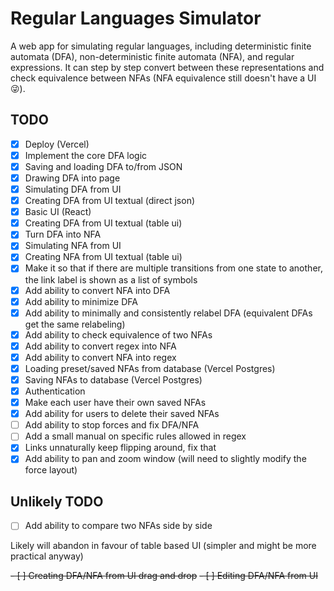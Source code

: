 # Regular Languages Simulator

A web app for simulating regular languages, including deterministic finite automata (DFA), non-deterministic finite automata (NFA), and regular expressions. It can step by step convert between these representations and check equivalence between NFAs (NFA equivalence still doesn't have a UI 😜).

## TODO

- [x] Deploy (Vercel)
- [x] Implement the core DFA logic
- [x] Saving and loading DFA to/from JSON
- [x] Drawing DFA into page
- [x] Simulating DFA from UI
- [x] Creating DFA from UI textual (direct json)
- [x] Basic UI (React)
- [x] Creating DFA from UI textual (table ui)
- [x] Turn DFA into NFA
- [x] Simulating NFA from UI
- [x] Creating NFA from UI textual (table ui)
- [x] Make it so that if there are multiple transitions from one state to another, the link label is shown as a list of symbols
- [x] Add ability to convert NFA into DFA
- [x] Add ability to minimize DFA
- [x] Add ability to minimally and consistently relabel DFA (equivalent DFAs get the same relabeling)
- [x] Add ability to check equivalence of two NFAs
- [x] Add ability to convert regex into NFA
- [x] Add ability to convert NFA into regex
- [x] Loading preset/saved NFAs from database (Vercel Postgres)
- [x] Saving NFAs to database (Vercel Postgres)
- [x] Authentication
- [x] Make each user have their own saved NFAs
- [x] Add ability for users to delete their saved NFAs
- [ ] Add ability to stop forces and fix DFA/NFA
- [ ] Add a small manual on specific rules allowed in regex
- [x] Links unnaturally keep flipping around, fix that
- [x] Add ability to pan and zoom window (will need to slightly modify the force layout)

## Unlikely TODO

- [ ] Add ability to compare two NFAs side by side

Likely will abandon in favour of table based UI (simpler and might be more practical anyway)

~~- [ ] Creating DFA/NFA from UI drag and drop~~
~~- [ ] Editing DFA/NFA from UI~~
